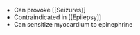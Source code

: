 - Can provoke [[Seizures]] 
- Contraindicated in [[Epilepsy]]
- Can sensitize myocardium to epinephrine 